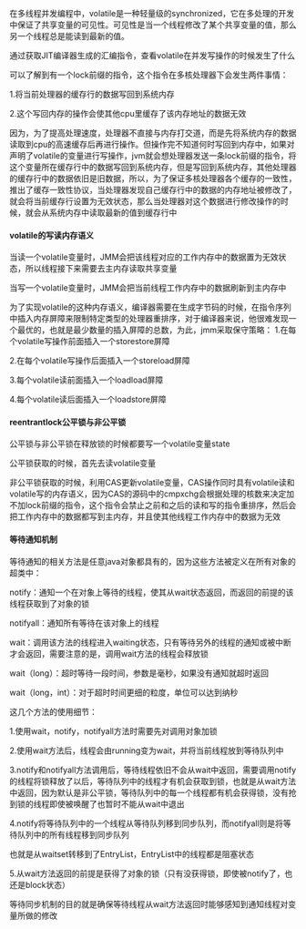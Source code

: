 在多线程并发编程中，volatile是一种轻量级的synchronized，它在多处理的开发中保证了共享变量的可见性。可见性是当一个线程修改了某个共享变量的值，那么另一个线程总是能读到最新的值。

通过获取JIT编译器生成的汇编指令，查看volatile在并发写操作的时候发生了什么

可以了解到有一个lock前缀的指令，这个指令在多核处理器下会发生两件事情：

1.将当前处理器的缓存行的数据写回到系统内存

2.这个写回内存的操作会使其他cpu里缓存了该内存地址的数据无效

因为，为了提高处理速度，处理器不直接与内存打交道，而是先将系统内存的数据读取到cpu的高速缓存后再进行操作。但操作完不知道何时写回到内存中，如果对声明了volatile的变量进行写操作，jvm就会想处理器发送一条lock前缀的指令，将这个变量所在缓存行中的数据写回到系统内存，但是写回到系统内存，其他处理器的缓存行中的数据依旧是旧数据，所以，为了保证多核处理器各个缓存的一致性，推出了缓存一致性协议，当处理器发现自己缓存行中的数据的内存地址被修改了，就会将当前缓存行设置为无效状态，那么当处理器对这个数据进行修改操作的时候，就会从系统内存中读取最新的值到缓存行中

#### volatile的写读内存语义

当读一个volatile变量时，JMM会把该线程对应的工作内存中的数据置为无效状态，所以线程接下来需要去主内存读取共享变量

当写一个volatile变量时，JMM会把当前线程工作内存中的数据刷新到主内存中

为了实现volatile的这种内存语义，编译器需要在生成字节码的时候，在指令序列中插入内存屏障来限制特定类型的处理器重排序，对于编译器来说，他很难发现一个最优的，也就是最少数量的插入屏障的总数，为此，jmm采取保守策略：
1.在每个volatile写操作前面插入一个storestore屏障

2.在每个volatile写操作后面插入一个storeload屏障

3.每个volatile读前面插入一个loadload屏障

4.每个volatile读后面插入一个loadstore屏障

#### reentrantlock公平锁与非公平锁

公平锁与非公平锁在释放锁的时候都要写一个volatile变量state

公平锁获取的时候，首先去读volatile变量

非公平锁获取的时候，利用CAS更新volatile变量，CAS操作同时具有volatile读和volatile写的内存语义，因为CAS的源码中的cmpxchg会根据处理的核数来决定加不加lock前缀的指令，这个指令会禁止之前和之后的读和写的指令重排序，然后会把工作内存中的数据都写到主内存，并且使其他线程工作内存中的数据为无效

#### 等待通知机制

等待通知的相关方法是任意java对象都具有的，因为这些方法被定义在所有对象的超类中：

notify：通知一个在对象上等待的线程，使其从wait状态返回，而返回的前提的该线程获取到了对象的锁

notifyall：通知所有等待在该对象上的线程

wait：调用该方法的线程进入waiting状态，只有等待另外的线程的通知或被中断才会返回，需要注意的是，调用wait方法的线程会释放锁

wait（long）：超时等待一段时间，参数是毫秒，如果没有通知就超时返回

wait（long，int）：对于超时时间更细的粒度，单位可以达到纳秒

这几个方法的使用细节：

1.使用wait，notify，notifyall方法时需要先对调用对象加锁

2.使用wait方法后，线程会由running变为wait，并将当前线程放到等待队列中

3.notify和notifyall方法调用后，等待线程依旧不会从wait中返回，需要调用notify的线程将锁释放了以后，等待队列中的线程才有机会获取到锁，也就是从wait方法中返回，因为默认是非公平锁，等待队列中的每一个线程都有机会获得锁，没有抢到锁的线程即使被唤醒了也暂时不能从wait中退出

4.notify将等待队列中的一个线程从等待队列移到同步队列，而notifyall则是将等待队列中的所有线程移到同步队列

也就是从waitset转移到了EntryList，EntryList中的线程都是阻塞状态

5.从wait方法返回的前提是获得了对象的锁（只有没获得锁，即使被notify了，也还是block状态）

等待同步机制的目的就是确保等待线程从wait方法返回时能够感知到通知线程对变量所做的修改

​		